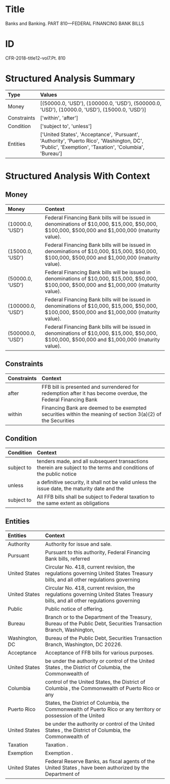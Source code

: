 # Title

 Banks and Banking. PART 810—FEDERAL FINANCING BANK BILLS


# ID

 CFR-2018-title12-vol7.Pt. 810


# Structured Analysis Summary

| Type        | Values                                                                                                                                             |
|:------------|:---------------------------------------------------------------------------------------------------------------------------------------------------|
| Money       | [(50000.0, 'USD'), (100000.0, 'USD'), (500000.0, 'USD'), (10000.0, 'USD'), (15000.0, 'USD')]                                                       |
| Constraints | ['within', 'after']                                                                                                                                |
| Condition   | ['subject to', 'unless']                                                                                                                           |
| Entities    | ['United States', 'Acceptance', 'Pursuant', 'Authority', 'Puerto Rico', 'Washington, DC', 'Public', 'Exemption', 'Taxation', 'Columbia', 'Bureau'] |


# Structured Analysis With Context

 


## Money

| Money             | Context                                                                                                                                        |
|:------------------|:-----------------------------------------------------------------------------------------------------------------------------------------------|
| (10000.0, 'USD')  | Federal Financing Bank bills will be issued in denominations of $10,000, $15,000, $50,000, $100,000, $500,000 and $1,000,000 (maturity value). |
| (15000.0, 'USD')  | Federal Financing Bank bills will be issued in denominations of $10,000, $15,000, $50,000, $100,000, $500,000 and $1,000,000 (maturity value). |
| (50000.0, 'USD')  | Federal Financing Bank bills will be issued in denominations of $10,000, $15,000, $50,000, $100,000, $500,000 and $1,000,000 (maturity value). |
| (100000.0, 'USD') | Federal Financing Bank bills will be issued in denominations of $10,000, $15,000, $50,000, $100,000, $500,000 and $1,000,000 (maturity value). |
| (500000.0, 'USD') | Federal Financing Bank bills will be issued in denominations of $10,000, $15,000, $50,000, $100,000, $500,000 and $1,000,000 (maturity value). |


## Constraints

| Constraints   | Context                                                                                                      |
|:--------------|:-------------------------------------------------------------------------------------------------------------|
| after         | FFB bill is presented and surrendered for redemption after it has become overdue, the Federal Financing Bank |
| within        | Financing Bank are deemed to be exempted securities within the meaning of section 3(a)(2) of the Securities  |


## Condition

| Condition   | Context                                                                                                            |
|:------------|:-------------------------------------------------------------------------------------------------------------------|
| subject to  | tenders made, and all subsequent transactions therein are subject to the terms and conditions of the public notice |
| unless      | a definitive security, it shall not be valid unless the issue date, the maturity date and the                      |
| subject to  | All FFB bills shall be  subject to Federal taxation to the same extent as obligations                              |


## Entities

| Entities       | Context                                                                                                                          |
|:---------------|:---------------------------------------------------------------------------------------------------------------------------------|
| Authority      | Authority  for issue and sale.                                                                                                   |
| Pursuant       | Pursuant to this authority, Federal Financing Bank bills, referred                                                               |
| United States  | Circular No. 418, current revision, the regulations governing United States  Treasury bills, and all other regulations governing |
| United States  | Circular No. 418, current revision, the regulations governing United States  Treasury bills, and all other regulations governing |
| Public         | Public  notice of offering.                                                                                                      |
| Bureau         | Branch or to the Department of the Treasury, Bureau of the Public Debt, Securities Transaction Branch, Washington,               |
| Washington, DC | Bureau of the Public Debt, Securities Transaction Branch, Washington, DC  20226.                                                 |
| Acceptance     | Acceptance  of FFB bills for various purposes.                                                                                   |
| United States  | be under the authority or control of the United States , the District of Columbia, the Commonwealth of                           |
| Columbia       | control of the United States, the District of Columbia , the Commonwealth of Puerto Rico or any                                  |
| Puerto Rico    | States, the District of Columbia, the Commonwealth of Puerto Rico or any territory or possession of the United                   |
| United States  | be under the authority or control of the United States , the District of Columbia, the Commonwealth of                           |
| Taxation       | Taxation .                                                                                                                       |
| Exemption      | Exemption .                                                                                                                      |
| United States  | Federal Reserve Banks, as fiscal agents of the United States , have been authorized by the Department of                         |


